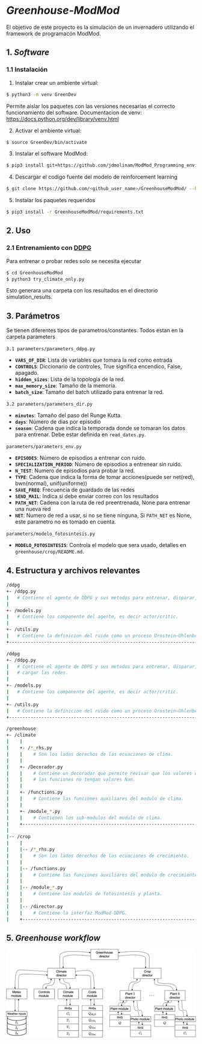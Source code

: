 # *Greenhouse-ModMod*
El objetivo de este proyecto es la simulación de un invernadero utilizando el framework de programacón ModMod.

## 1. *Software*
### 1.1 Instalación
1. Instalar crear un ambiente virtual:
```bash
$ python3 -m venv GreenDev
```
Permite aislar los paquetes con las versiones necesarias el correcto
funcionamiento del software.
Documentacion de venv: https://docs.python.org/dev/library/venv.html

2. Activar el ambiente virtual:
```bash
$ source GreenDev/bin/activate
```
3. Instalar el software ModMod:
```bash
$ pip3 install git+https://github.com/jdmolinam/ModMod_Programming_environment.git
``````
4. Descargar el codigo fuente del modelo de reinforcement learning
```bash
$ git clone https://github.com/<github_user_name>/GreenhouseModMod/ --branch v02 --single-branch 
```
5. Instalar los paquetes requeridos
```bash
$ pip3 install -r GreenhouseModMod/requirements.txt 
```

## 2. Uso 
### 2.1 Entrenamiento con [DDPG](https://spinningup.openai.com/en/latest/algorithms/ddpg.html)
Para entrenar o probar redes solo se necesita ejecutar
```bash
$ cd GreenhouseModMod
$ python3 try_climate_only.py
```
Esto generara una carpeta con los resultados en el directorio simulation_results.

## 3. Parámetros
Se tienen diferentes tipos de parametros/constantes. Todos estan en la carpeta parameters

``` 3.1 parameters/parameters_ddpg.py ```
* **`VARS_OF_DIR`**: Lista de variables que tomara la red como entrada
* **`CONTROLS`**: Diccionario de controles, True significa encendico, False, apagado.
* **`hidden_sizes`**: Lista de la topologia de la red. 
* **`max_memory_size`**: Tamaño de la memoria.
* **`batch_size`**: Tamaño del batch utilizado para entrenar la red. 

```3.2 parameters/parameters_dir.py```
* **`minutes`**: Tamaño del paso del Runge Kutta.
* **`days`**: Número de dias por episodio
* **`season`**: Cadena que indica la temporada donde se tomaran los datos para entrenar. Debe estar definida en `read_dates.py`.

```parameters/parameters_env.py```
* **`EPISODES`**: Número de episodios a entrenar con ruido.
* **`SPECIALIZATION_PERIOD`**: Número de episodios a entrenear sin ruido. 
* **`N_TEST`**: Numero de episodios para probar la red. 
* **`TYPE`**: Cadena que indica la forma de tomar acciones(puede ser net(red), bwn(normal), unif(uniforme))
* **`SAVE_FREQ`**: Frecuencia de guardado de las redes 
* **`SEND_MAIL`**: Indica si debe enviar correo con los resultados 
* **`PATH_NET`**: Cadena con la ruta de red preentrenada, None para entrenar una nueva red 
* **`NET`**: Numero de red a usar, si no se tiene ninguna, Si `PATH_NET` es None, este parametro no es tomado en cuenta.

```parameters/modelo_fotosintesis.py```
* **`MODELO_FOTOSINTESIS`**: Controla el modelo que sera usado, detalles en `greenhouse/crop/README.md`.

## 4. Estructura y archivos relevantes

```bash
/ddpg
+- /ddpg.py
|   # Contiene el agente de DDPG y sus metodos para entrenar, disparar, cargar las redes.
|
+- /models.py
|   # Contiene los componente del agente, es decir actor/critic.
|
+- /utils.py
|   # Contiene la definicion del ruido como un proceso Ornstein–Uhlenbeck.
+-------------------------------------------------------------------------------------------------------
```


```bash
/ddpg
+- /ddpg.py
|   # Contiene el agente de DDPG y sus metodos para entrenar, disparar, 
|   # cargar las redes.
|
+- /models.py
|   # Contiene los componente del agente, es decir actor/critic.
|
+- /utils.py
|   # Contiene la definicion del ruido como un proceso Ornstein–Uhlenbeck.
+-------------------------------------------------------------------------------------------------------
```

```bash
/greenhouse
+- /climate
|    |
|    +- /*_rhs.py
|    |    # Son los lados derechos de las ecuaciones de clima.
|    |
|    +- /Decorador.py
|    |    # Contiene un decorador que permite revisar que los valores de 
|    |    # las funciones no tengan valores Nan.
|    |
|    +- /functions.py
|    |    # Contiene las funciones auxiliares del modulo de clima.
|    |
|    +- /module_*.py
|    |    # Contienen los sub-modulos del modulo de clima.
|    +-------------------------------------------------------------------------------------------------------
|
|-- /crop
|    |
|    |-- /*_rhs.py
|    |    # Son los lados derechos de las ecuaciones de crecimiento.
|    |
|    |-- /functions.py
|    |    # Contiene las funciones auxiliares del modulo de crecimiento.
|    |
|    |-- /module_*.py
|    |    # Contiene los modulos de fotosintesis y planta.
|    |
|    |-- /director.py
|    |    # Contiene la interfaz ModMod-DDPG.
|    +-------------------------------------------------------------------------------------------------------
```

## 5. *Greenhouse workflow*

![This is the workflow](diagram.jpg)
